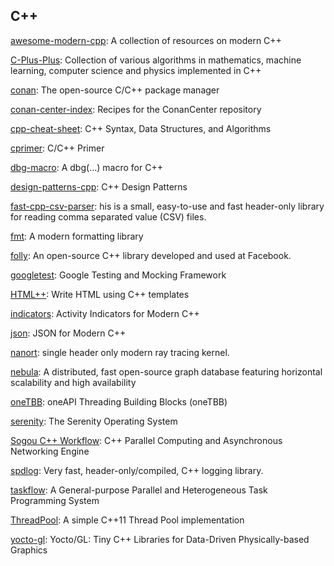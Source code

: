 ## C++
[awesome-modern-cpp](https://github.com/rigtorp/awesome-modern-cpp): A collection of resources on modern C++

[C-Plus-Plus](https://github.com/TheAlgorithms/C-Plus-Plus): Collection of various algorithms in mathematics, machine learning, computer science and physics implemented in C++

[conan](https://github.com/conan-io/conan): The open-source C/C++ package manager

[conan-center-index](https://github.com/conan-io/conan-center-index): Recipes for the ConanCenter repository

[cpp-cheat-sheet](https://github.com/gibsjose/cpp-cheat-sheet): C++ Syntax, Data Structures, and Algorithms

[cprimer](https://github.com/andycai/cprimer): C/C++ Primer

[dbg-macro](https://github.com/sharkdp/dbg-macro): A dbg(…) macro for C++

[design-patterns-cpp](https://github.com/JakubVojvoda/design-patterns-cpp): C++ Design Patterns

[fast-cpp-csv-parser](https://github.com/ben-strasser/fast-cpp-csv-parser): his is a small, easy-to-use and fast header-only library for reading comma separated value (CSV) files.

[fmt](https://github.com/fmtlib/fmt): A modern formatting library

[folly](https://github.com/facebook/folly): An open-source C++ library developed and used at Facebook.

[googletest](https://github.com/google/googletest): Google Testing and Mocking Framework

[HTML++](https://github.com/csb6/html-plus-plus): Write HTML using C++ templates

[indicators](https://github.com/p-ranav/indicators): Activity Indicators for Modern C++

[json](https://github.com/nlohmann/json): JSON for Modern C++

[nanort](https://github.com/lighttransport/nanort): single header only modern ray tracing kernel.

[nebula](https://github.com/vesoft-inc/nebula): A distributed, fast open-source graph database featuring horizontal scalability and high availability

[oneTBB](https://github.com/oneapi-src/oneTBB): oneAPI Threading Building Blocks (oneTBB)

[serenity](https://github.com/SerenityOS/serenity): The Serenity Operating System

[Sogou C++ Workflow](https://github.com/sogou/workflow): C++ Parallel Computing and Asynchronous Networking Engine

[spdlog](https://github.com/gabime/spdlog): Very fast, header-only/compiled, C++ logging library.

[taskflow](https://github.com/taskflow/taskflow): A General-purpose Parallel and Heterogeneous Task Programming System

[ThreadPool](https://github.com/progschj/ThreadPool): A simple C++11 Thread Pool implementation

[yocto-gl](https://github.com/xelatihy/yocto-gl): Yocto/GL: Tiny C++ Libraries for Data-Driven Physically-based Graphics

